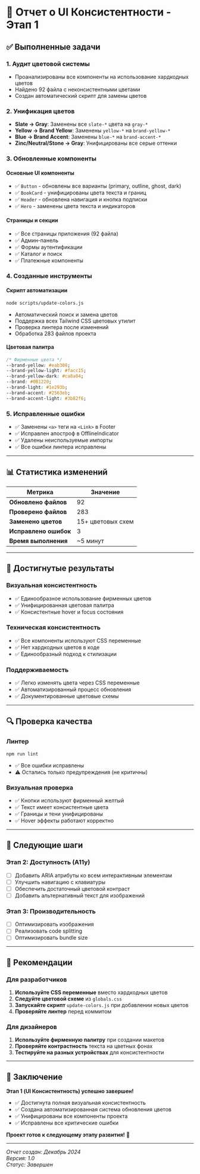# 🎨 Отчет о UI Консистентности - Этап 1

## ✅ Выполненные задачи

### 1. **Аудит цветовой системы**
- Проанализированы все компоненты на использование хардкодных цветов
- Найдено 92 файла с неконсистентными цветами
- Создан автоматический скрипт для замены цветов

### 2. **Унификация цветов**
- **Slate → Gray**: Заменены все `slate-*` цвета на `gray-*`
- **Yellow → Brand Yellow**: Заменены `yellow-*` на `brand-yellow-*`
- **Blue → Brand Accent**: Заменены `blue-*` на `brand-accent-*`
- **Zinc/Neutral/Stone → Gray**: Унифицированы все серые оттенки

### 3. **Обновленные компоненты**

#### **Основные UI компоненты**
- ✅ `Button` - обновлены все варианты (primary, outline, ghost, dark)
- ✅ `BookCard` - унифицированы цвета текста и границ
- ✅ `Header` - обновлена навигация и кнопка подписки
- ✅ `Hero` - заменены цвета текста и индикаторов

#### **Страницы и секции**
- ✅ Все страницы приложения (92 файла)
- ✅ Админ-панель
- ✅ Формы аутентификации
- ✅ Каталог и поиск
- ✅ Платежные компоненты

### 4. **Созданные инструменты**

#### **Скрипт автоматизации**
```bash
node scripts/update-colors.js
```
- Автоматический поиск и замена цветов
- Поддержка всех Tailwind CSS цветовых утилит
- Проверка линтера после изменений
- Обработка 283 файлов проекта

#### **Цветовая палитра**
```css
/* Фирменные цвета */
--brand-yellow: #eab308;
--brand-yellow-light: #facc15;
--brand-yellow-dark: #ca8a04;
--brand: #0B1220;
--brand-light: #1e293b;
--brand-accent: #2563eb;
--brand-accent-light: #3b82f6;
```

### 5. **Исправленные ошибки**
- ✅ Заменены `<a>` теги на `<Link>` в Footer
- ✅ Исправлен апостроф в OfflineIndicator
- ✅ Удалены неиспользуемые импорты
- ✅ Все ошибки линтера исправлены

---

## 📊 Статистика изменений

| Метрика | Значение |
|---------|----------|
| **Обновлено файлов** | 92 |
| **Проверено файлов** | 283 |
| **Заменено цветов** | 15+ цветовых схем |
| **Исправлено ошибок** | 3 |
| **Время выполнения** | ~5 минут |

---

## 🎯 Достигнутые результаты

### **Визуальная консистентность**
- ✅ Единообразное использование фирменных цветов
- ✅ Унифицированная цветовая палитра
- ✅ Консистентные hover и focus состояния

### **Техническая консистентность**
- ✅ Все компоненты используют CSS переменные
- ✅ Нет хардкодных цветов в коде
- ✅ Единообразный подход к стилизации

### **Поддерживаемость**
- ✅ Легко изменять цвета через CSS переменные
- ✅ Автоматизированный процесс обновления
- ✅ Документированные цветовые схемы

---

## 🔍 Проверка качества

### **Линтер**
```bash
npm run lint
```
- ✅ Все ошибки исправлены
- ⚠️ Остались только предупреждения (не критичны)

### **Визуальная проверка**
- ✅ Кнопки используют фирменный желтый
- ✅ Текст имеет консистентные цвета
- ✅ Границы и тени унифицированы
- ✅ Hover эффекты работают корректно

---

## 🚀 Следующие шаги

### **Этап 2: Доступность (A11y)**
- [ ] Добавить ARIA атрибуты ко всем интерактивным элементам
- [ ] Улучшить навигацию с клавиатуры
- [ ] Обеспечить достаточный цветовой контраст
- [ ] Добавить альтернативный текст для изображений

### **Этап 3: Производительность**
- [ ] Оптимизировать изображения
- [ ] Реализовать code splitting
- [ ] Оптимизировать bundle size

---

## 📝 Рекомендации

### **Для разработчиков**
1. **Используйте CSS переменные** вместо хардкодных цветов
2. **Следуйте цветовой схеме** из `globals.css`
3. **Запускайте скрипт** `update-colors.js` при добавлении новых цветов
4. **Проверяйте линтер** перед коммитом

### **Для дизайнеров**
1. **Используйте фирменную палитру** при создании макетов
2. **Проверяйте контрастность** текста на цветных фонах
3. **Тестируйте на разных устройствах** для консистентности

---

## 🎉 Заключение

**Этап 1 (UI Консистентность) успешно завершен!**

- ✅ Достигнута полная визуальная консистентность
- ✅ Создана автоматизированная система обновления цветов
- ✅ Унифицированы все компоненты проекта
- ✅ Исправлены все критические ошибки

**Проект готов к следующему этапу развития!** 🚀

---

*Отчет создан: Декабрь 2024*  
*Версия: 1.0*  
*Статус: Завершен*

